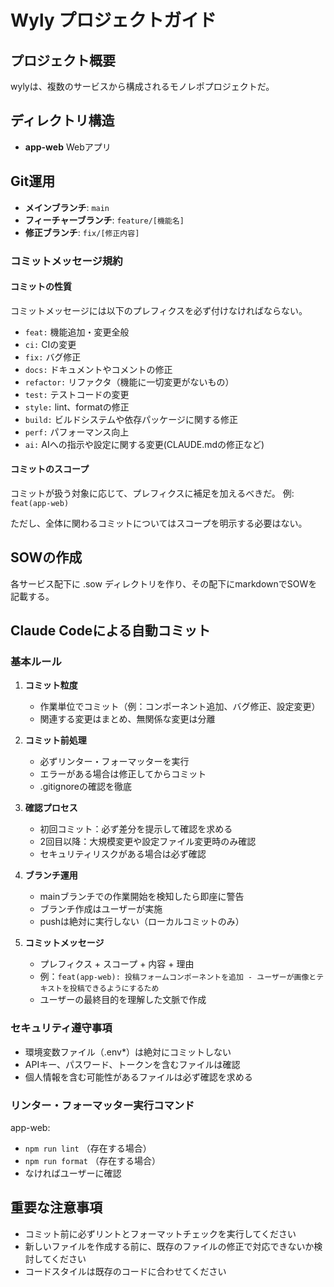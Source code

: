 # Wyly プロジェクトガイド

## プロジェクト概要

wylyは、複数のサービスから構成されるモノレポプロジェクトだ。

## ディレクトリ構造

- **app-web** Webアプリ

## Git運用

- **メインブランチ**: `main`
- **フィーチャーブランチ**: `feature/[機能名]`
- **修正ブランチ**: `fix/[修正内容]`

### コミットメッセージ規約

#### コミットの性質

コミットメッセージには以下のプレフィクスを必ず付けなければならない。

- `feat:` 機能追加・変更全般
- `ci:` CIの変更
- `fix:` バグ修正
- `docs:` ドキュメントやコメントの修正
- `refactor:` リファクタ（機能に一切変更がないもの）
- `test:` テストコードの変更
- `style:` lint、formatの修正
- `build:` ビルドシステムや依存パッケージに関する修正
- `perf:` パフォーマンス向上
- `ai:` AIへの指示や設定に関する変更(CLAUDE.mdの修正など)

#### コミットのスコープ

コミットが扱う対象に応じて、プレフィクスに補足を加えるべきだ。
例: `feat(app-web)`

ただし、全体に関わるコミットについてはスコープを明示する必要はない。

## SOWの作成

各サービス配下に .sow ディレクトリを作り、その配下にmarkdownでSOWを記載する。

## Claude Codeによる自動コミット

### 基本ルール

1. **コミット粒度**
   - 作業単位でコミット（例：コンポーネント追加、バグ修正、設定変更）
   - 関連する変更はまとめ、無関係な変更は分離

2. **コミット前処理**
   - 必ずリンター・フォーマッターを実行
   - エラーがある場合は修正してからコミット
   - .gitignoreの確認を徹底

3. **確認プロセス**
   - 初回コミット：必ず差分を提示して確認を求める
   - 2回目以降：大規模変更や設定ファイル変更時のみ確認
   - セキュリティリスクがある場合は必ず確認

4. **ブランチ運用**
   - mainブランチでの作業開始を検知したら即座に警告
   - ブランチ作成はユーザーが実施
   - pushは絶対に実行しない（ローカルコミットのみ）

5. **コミットメッセージ**
   - プレフィクス + スコープ + 内容 + 理由
   - 例：`feat(app-web): 投稿フォームコンポーネントを追加 - ユーザーが画像とテキストを投稿できるようにするため`
   - ユーザーの最終目的を理解した文脈で作成

### セキュリティ遵守事項

- 環境変数ファイル（.env*）は絶対にコミットしない
- APIキー、パスワード、トークンを含むファイルは確認
- 個人情報を含む可能性があるファイルは必ず確認を求める

### リンター・フォーマッター実行コマンド

app-web:

- `npm run lint` （存在する場合）
- `npm run format` （存在する場合）
- なければユーザーに確認

## 重要な注意事項

- コミット前に必ずリントとフォーマットチェックを実行してください
- 新しいファイルを作成する前に、既存のファイルの修正で対応できないか検討してください
- コードスタイルは既存のコードに合わせてください
